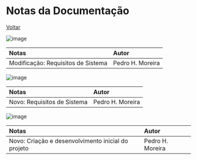 # Notas da Documentação

[Voltar](https://github.com/peedroca/documentations/blob/master/Pick%20'n'%20Go/home.md#pick-n-go)

![image](https://img.shields.io/badge/version@date-v1.2%20(23/08/2019)-success)

Notas | Autor
:--- | :---
Modificação: Requisitos de Sistema | Pedro H. Moreira

![image](https://img.shields.io/badge/version@date-v1.1%20(23/08/2019)-important)

Notas | Autor
:--- | :---
Novo: Requisitos de Sistema | Pedro H. Moreira

![image](https://img.shields.io/badge/version@date-v1.0%20(23/08/2019)-important)

Notas | Autor
:--- | :---
Novo: Criação e desenvolvimento inicial do projeto | Pedro H. Moreira
